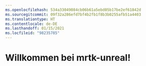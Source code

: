 ```yaml
---
ms.openlocfilehash: 534a33049084cb06b61a5ebd05b17be2ef61842d
ms.sourcegitcommit: 09f32a286efd7bf4b2fb1f8b3b0255afb51a4403
ms.translationtype: HT
ms.contentlocale: de-DE
ms.lasthandoff: 01/15/2021
ms.locfileid: "98235785"
---
```

# <a name="welcome-to-mrtk-unreal"></a>Willkommen bei mrtk-unreal!